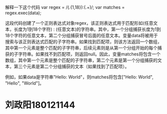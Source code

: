 解释一下这个代码
var regex = /(.{1,18}):(.+)/;
var matches = regex.exec(data);

这段代码创建了一个正则表达式对象regex，该正则表达式用于匹配形如(任意文本，长度为1到18个字符) : (任意文本)的字符串。其中，第一个分组捕获长度为1到18个字符的任意文本，第二个分组捕获冒号后面的任意文本。变量data将被用于搜索与该正则表达式匹配的子字符串。如果找到匹配项，则该方法返回一个数组，其中第一个元素是整个匹配的子字符串，后续元素则是从第一个分组开始的每个捕获的子字符串。如果找不到匹配项，则返回null。因此，变量matches将包含一个数组，其中第一个元素是整个匹配的子字符串，第二个元素是第一个分组捕获的文本，第三个元素是第二个分组捕获的文本（如果找到了匹配项）。

例如，如果data是字符串"Hello: World"，则matches将包含["Hello: World", "Hello", "World"]。



# 刘政阳180121144